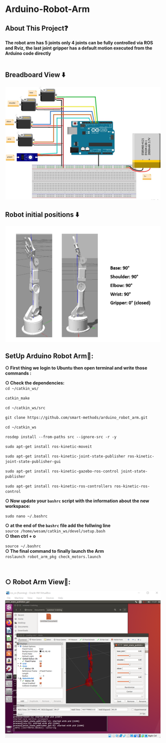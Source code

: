 # Arduino-Robot-Arm

## About This Project❓ <br />
**The robot arm has 5 joints only 4 joints can be fully controlled via ROS and Rviz, the last joint **gripper** has a default motion executed from the Arduino code directly**<br />
<br />

## Breadboard View ⬇️<br />
<img src="images/circuit.jpeg" width="500">
<br />

## Robot initial positions ⬇️ <br />

<img src="images/positions.jpeg" width="500">

## SetUp Arduino Robot Arm🦾:

**○ First thing we login to Ubuntu then open terminal and write those commands :**<br />

**○ Check the dependencies:**<br />
`cd ~/catkin_ws/` <br />

`catkin_make` <br />

`cd ~/catkin_ws/src` <br />

`git clone https://github.com/smart-methods/arduino_robot_arm.git`  <br />

`cd ~/catkin_ws` <br />

`rosdep install --from-paths src --ignore-src -r -y` <br />

`sudo apt-get install ros-kinetic-moveit` <br />

`sudo apt-get install ros-kinetic-joint-state-publisher ros-kinetic-joint-state-publisher-gui` <br />

`sudo apt-get install ros-kinetic-gazebo-ros-control joint-state-publisher` <br />

`sudo apt-get install ros-kinetic-ros-controllers ros-kinetic-ros-control` <br />

**○ Now update your `bashrc` script with the information about the new workspace:**<br />

`sudo nano ~/.bashrc` <br />

**○ at the end of the `bashrc` file add the follwing line** <br />
`source /home/wesam/catkin_ws/devel/setup.bash` <br />
**○ then ctrl + o**<br />

`source ~/.bashrc`<br />
**○ The final command to finally launch the Arm**<br />
`roslaunch robot_arm_pkg check_motors.launch` <br />

<br />

## ○ Robot Arm View🔎: 
<img src="images/RobotArm.png" width="500">

